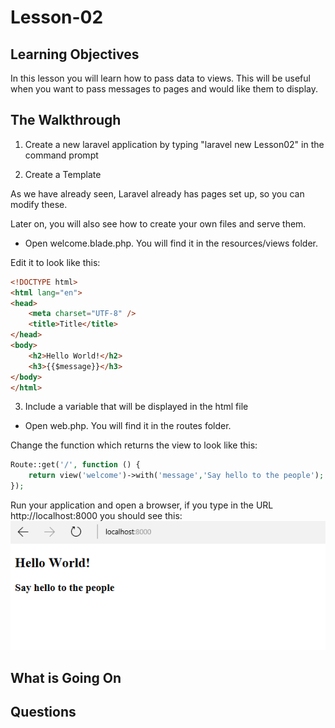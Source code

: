 <!-- enter lesson number and title below separated by hyphen-->
# Lesson-02
## Learning Objectives
In this lesson you will learn how to pass data to views. This will be useful when you want to pass messages to pages and would like them to display.

## The Walkthrough
1. Create a new laravel application by typing "laravel new Lesson02" in the command prompt

2. Create a Template

As we have already seen, Laravel already has pages set up, so you can modify these.

Later on, you will also see how to create your own files and serve them.

* Open welcome.blade.php. You will find it in the resources/views folder.

Edit it to look like this:

``` html
<!DOCTYPE html>
<html lang="en">
<head>
    <meta charset="UTF-8" />
    <title>Title</title>
</head>
<body>
    <h2>Hello World!</h2>
    <h3>{{$message}}</h3>
</body>
</html>
```

3. Include a variable that will be displayed in the html file
* Open web.php. You will find it in the routes folder.

Change the function which returns the view to look like this:

``` php
Route::get('/', function () {
    return view('welcome')->with('message','Say hello to the people');
});
```


Run your application and open a browser, if you type in the URL http://localhost:8000 you should see this:
![Running Laravel Lesson02](img/Lesson02.png)

## What is Going On

## Questions
